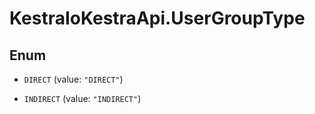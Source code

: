 # KestraIoKestraApi.UserGroupType

## Enum


* `DIRECT` (value: `"DIRECT"`)

* `INDIRECT` (value: `"INDIRECT"`)


